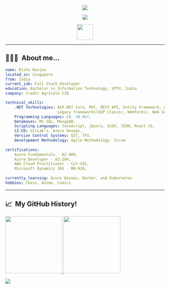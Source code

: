 <p align="center">
  <img src="https://capsule-render.vercel.app/api?text=Hi, Welcome to my GitHub Profile!! &animation=fadeIn&type=Waving&color=gradient&height=60&fontColor=A279F7&fontSize=20"/>
</p>

<p align="center">
  <img src= "https://media.giphy.com/media/tliXLSkzfq2C4/giphy.webp">
</p>

<p align="center">

<a href="https://www.linkedin.com/in/rishu-ranjan/">
  <img height="50" src="https://user-images.githubusercontent.com/46517096/166973395-19676cd8-f8ec-4abf-83ff-da8243505b82.png"/>
</a>

</p>

---

<h2> 👨🏻‍💻 &nbsp;About me... </h2>

```yaml
name: Rishu Ranjan
located_in: Singapore
from: India
current_job: Full Stack Developer
education: Bachelor in Information Technology, UPTU, India
company: Credit Agricole CIB

technical_skills:
    .NET Technologies: ASP.NET Core, MVC, REST API, Entity Framework, Azure Functions, Webapps, 
                       Legacy frameworks(ASP Classic, Webforms), Web Services,
    Programming Languages: C#, VB.Net,
    Databases: MS SQL, MongoDB,
    Scripting Languages: JavaScript, jQuery, AJAX, JSON, React JS,
    CI-CD: GitLab’s, Azure Devops,
    Version Control Systems: GIT, TFS,
    Development Methodology: Agile Methodology- Scrum
  
certifications:
    Azure Fundamentals - AZ-900,
    Azure Developer - AZ-204,
    AWS Cloud Practitioner - CLF-C01,
    Microsoft Dynamics 365 - MB-920,
  
currently_learning: Azure Devops, Docker, and Kubernetes
hobbies: Chess, Anime, Comics
```
-----

<h2> 📈 &nbsp;My GitHub History!</h2>
<a href="https://github.com/22rishuranjan">
  <img height="180em" src="https://github-readme-stats.vercel.app/api?username=22rishuranjan&theme=noctis_minimus&show_icons=true" />
  <img height="180em" src="https://github-readme-stats.vercel.app/api/top-langs/?username=22rishuranjan&theme=noctis_minimus&layout=compact" />
</a>
  
<p align="left">
  <img src="https://capsule-render.vercel.app/api?type=waving&color=gradient&height=50&section=footer"/>
</p>
